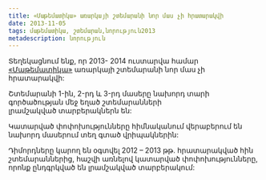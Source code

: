 ```yaml
---
title: «Մաթեմատիկա» առարկայի շտեմարանի նոր մաս չի հրատարակվի
date: 2013-11-05
tags: մաթեմատիկա, շտեմարան,նորություն2013
metadescription: նորություն
---
```


Տեղեկացնում ենք,  որ 2013- 2014  ուստարվա համար [«Մաթեմատիկա»](/shtemaran/math.html) առարկայի շտեմարանի նոր մաս չի 
հրատարակվի:

Շտեմարանի  1-ին, 2-րդ և 3-րդ մասերը  նախորդ տարի գործածության մեջ եղած  շտեմարանների   
լրամշակված տարբերակներն են: 
<!--more-->
Կատարված փոփոխությունները հիմնականում վերաբերում են նախորդ մասերում 
տեղ գտած վրիպակներին:

Դիմորդները կարող են օգտվել  2012 – 2013 թթ. հրատարակված հին շտեմարաններից, հաշվի առնելով 
 կատարված փոփոխությունները, որոնք ընդգրկված են լրամշակված   տարբերակում: